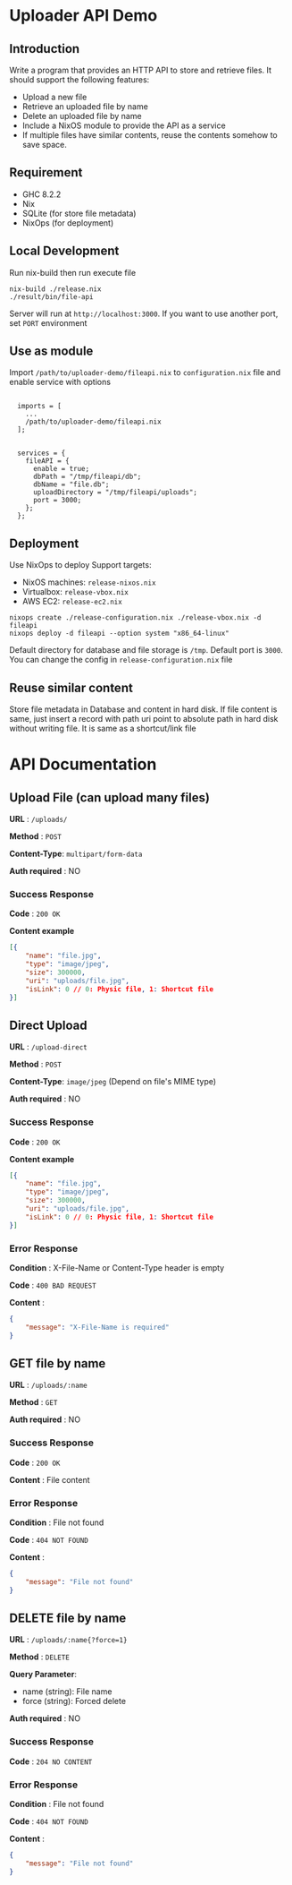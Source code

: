 # Uploader API Demo

## Introduction

Write a program that provides an HTTP API to store and retrieve files. It should support the following features:

- Upload a new file
- Retrieve an uploaded file by name
- Delete an uploaded file by name
- Include a NixOS module to provide the API as a service
- If multiple files have similar contents, reuse the contents somehow to save space.

## Requirement
- GHC 8.2.2
- Nix
- SQLite (for store file metadata)
- NixOps (for deployment)

## Local Development

Run nix-build then run execute file

```
nix-build ./release.nix
./result/bin/file-api
```

Server will run at `http://localhost:3000`. If you want to use another port, set `PORT` environment

## Use as module

Import `/path/to/uploader-demo/fileapi.nix` to `configuration.nix` file and enable service with options

```

  imports = [
    ...
    /path/to/uploader-demo/fileapi.nix
  ];


  services = {
    fileAPI = {
      enable = true;
      dbPath = "/tmp/fileapi/db";
      dbName = "file.db";
      uploadDirectory = "/tmp/fileapi/uploads";
      port = 3000;
    };
  };
```

## Deployment

Use NixOps to deploy
Support targets:
- NixOS machines: `release-nixos.nix`
- Virtualbox: `release-vbox.nix`
- AWS EC2: `release-ec2.nix`

```
nixops create ./release-configuration.nix ./release-vbox.nix -d fileapi
nixops deploy -d fileapi --option system "x86_64-linux"
```

Default directory for database and file storage is `/tmp`. Default port is `3000`. You can change the config in `release-configuration.nix` file


## Reuse similar content

Store file metadata in Database and content in hard disk. If file content is same, just insert a record with path uri point to absolute path in hard disk without writing file. It is same as a shortcut/link file



# API Documentation

## Upload File (can upload many files)

**URL** : `/uploads/`

**Method** : `POST`

**Content-Type**: `multipart/form-data`

**Auth required** : NO

### Success Response

**Code** : `200 OK`

**Content example**

```json
[{
    "name": "file.jpg",
    "type": "image/jpeg",
    "size": 300000,
    "uri": "uploads/file.jpg",
    "isLink": 0 // 0: Physic file, 1: Shortcut file
}]
```

## Direct Upload

**URL** : `/upload-direct`

**Method** : `POST`

**Content-Type**: `image/jpeg` (Depend on file's MIME type)

**Auth required** : NO

### Success Response

**Code** : `200 OK`

**Content example**

```json
[{
    "name": "file.jpg",
    "type": "image/jpeg",
    "size": 300000,
    "uri": "uploads/file.jpg",
    "isLink": 0 // 0: Physic file, 1: Shortcut file
}]
```

### Error Response

**Condition** : X-File-Name or Content-Type header is empty

**Code** : `400 BAD REQUEST`

**Content** :

```json
{
    "message": "X-File-Name is required"
}
```


## GET file by name

**URL** : `/uploads/:name`

**Method** : `GET`

**Auth required** : NO

### Success Response

**Code** : `200 OK`

**Content** : File content

### Error Response

**Condition** : File not found

**Code** : `404 NOT FOUND`

**Content** :

```json
{
    "message": "File not found"
}
```

## DELETE file by name

**URL** : `/uploads/:name{?force=1}`

**Method** : `DELETE`

**Query Parameter**:

+ name (string): File name
+ force (string): Forced delete

**Auth required** : NO

### Success Response

**Code** : `204 NO CONTENT`

### Error Response

**Condition** : File not found

**Code** : `404 NOT FOUND`

**Content** :

```json
{
    "message": "File not found"
}
```
